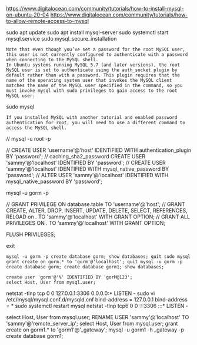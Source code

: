 https://www.digitalocean.com/community/tutorials/how-to-install-mysql-on-ubuntu-20-04
https://www.digitalocean.com/community/tutorials/how-to-allow-remote-access-to-mysql

sudo apt update
sudo apt install mysql-server
sudo systemctl start mysql.service
sudo mysql_secure_installation

```
Note that even though you’ve set a password for the root MySQL user, this user is not currently configured to authenticate with a password when connecting to the MySQL shell.
In Ubuntu systems running MySQL 5.7 (and later versions), the root MySQL user is set to authenticate using the auth_socket plugin by default rather than with a password. This plugin requires that the name of the operating system user that invokes the MySQL client matches the name of the MySQL user specified in the command, so you must invoke mysql with sudo privileges to gain access to the root MySQL user:
```
sudo mysql

```
If you installed MySQL with another tutorial and enabled password authentication for root, you will need to use a different command to access the MySQL shell. 
```
// mysql -u root -p

// CREATE USER 'username'@'host' IDENTIFIED WITH authentication_plugin BY 'password';
// caching_sha2_password
CREATE USER 'sammy'@'localhost' IDENTIFIED BY 'password';
// CREATE USER 'sammy'@'localhost' IDENTIFIED WITH mysql_native_password BY 'password';
// ALTER USER 'sammy'@'localhost' IDENTIFIED WITH mysql_native_password BY 'password';

mysql -u gorm -p

// GRANT PRIVILEGE ON database.table TO 'username'@'host';
// GRANT CREATE, ALTER, DROP, INSERT, UPDATE, DELETE, SELECT, REFERENCES, RELOAD on *.* TO 'sammy'@'localhost' WITH GRANT OPTION;
// GRANT ALL PRIVILEGES ON *.* TO 'sammy'@'localhost' WITH GRANT OPTION;

FLUSH PRIVILEGES;

exit

``
mysql -u gorm -p
create database gorm;
show databases;
quit
sudo mysql
grant create on gorm.* to 'gorm'@'localhost';
quit
mysql -u gorm -p
create database gorm;
create database gorm1;
show databases;
``

```
create user 'gorm'@'%' IDENTIFIED BY 'gorM@123';
select Host, User from mysql.user;
```

netstat -tlnp
tcp        0      0 127.0.0.1:3306          0.0.0.0:*               LISTEN      -
sudo vi /etc/mysql/mysql.conf.d/mysqld.cnf
bind-address            = 127.0.0.1
bind-address            = *
sudo systemctl restart mysql
netstat -tlnp
tcp6       0      0 :::3306                 :::*                    LISTEN      -

select Host, User from mysql.user;
RENAME USER 'sammy'@'localhost' TO 'sammy'@'remote_server_ip';
select Host, User from mysql.user;
grant create on gorm1.* to 'gorm1'@'_gateway';
mysql -u gorm1 -h _gateway -p
create database gorm1;
